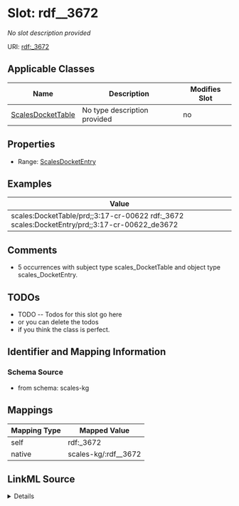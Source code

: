 

# Slot: rdf__3672


_No slot description provided_





URI: [rdf:_3672](http://www.w3.org/1999/02/22-rdf-syntax-ns#_3672)



<!-- no inheritance hierarchy -->





## Applicable Classes

| Name | Description | Modifies Slot |
| --- | --- | --- |
| [ScalesDocketTable](../classes/ScalesDocketTable.md) | No type description provided |  no  |







## Properties

* Range: [ScalesDocketEntry](../classes/ScalesDocketEntry.md)






## Examples

| Value |
| --- |
| scales:DocketTable/prd;;3:17-cr-00622 rdf:_3672 scales:DocketEntry/prd;;3:17-cr-00622_de3672 |

## Comments

* 5 occurrences with subject type scales_DocketTable and object type scales_DocketEntry.

## TODOs

* TODO -- Todos for this slot go here
* or you can delete the todos
* if you think the class is perfect.

## Identifier and Mapping Information







### Schema Source


* from schema: scales-kg




## Mappings

| Mapping Type | Mapped Value |
| ---  | ---  |
| self | rdf:_3672 |
| native | scales-kg/:rdf__3672 |




## LinkML Source

<details>
```yaml
name: rdf__3672
description: No slot description provided
todos:
- TODO -- Todos for this slot go here
- or you can delete the todos
- if you think the class is perfect.
comments:
- 5 occurrences with subject type scales_DocketTable and object type scales_DocketEntry.
examples:
- value: scales:DocketTable/prd;;3:17-cr-00622 rdf:_3672 scales:DocketEntry/prd;;3:17-cr-00622_de3672
from_schema: scales-kg
rank: 1000
slot_uri: rdf:_3672
alias: rdf__3672
domain_of:
- scales_DocketTable
range: scales_DocketEntry

```
</details>